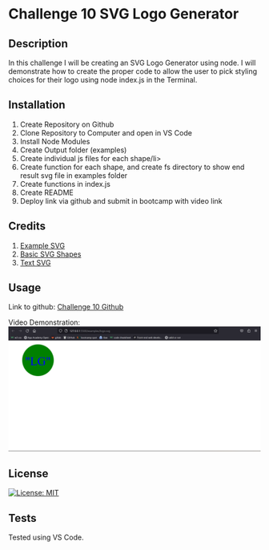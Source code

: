 # Challenge 10 SVG Logo Generator

## Description
In this challenge I will be creating an SVG Logo Generator using node. I will demonstrate how to create the proper code to allow the user to pick styling choices for their logo using node index.js in the Terminal. 

## Installation
<ol>
    <li>Create Repository on Github</li>
    <li>Clone Repository to Computer and open in VS Code</li>
    <li>Install Node Modules</li>
    <li>Create Output folder (examples)</li>
    <li>Create individual js files for each shape/li>
    <li>Create function for each shape, and create fs directory to show end result svg file in examples folder</li>
    <li>Create functions in index.js</li>
    <li>Create README</li>
    <li>Deploy link via github and submit in bootcamp with video link</li>
</ol>

## Credits
<ol>
    <li><a href="https://static.fullstack-bootcamp.com/fullstack-ground/module-10/circle.svg">Example SVG</a></li>
    <li><a href="https://developer.mozilla.org/en-US/docs/Web/SVG/Tutorial/Basic_Shapes">Basic SVG Shapes</a></li>
    <li><a href="https://developer.mozilla.org/en-US/docs/Web/SVG/Tutorial/Texts">Text SVG</a></li>
</ol>

## Usage
<p>Link to github: <a href="https://github.com/bizwliz/challenge10-SVGLogoMaker">Challenge 10 Github</a></p>
<p>Video Demonstration: <a href="https://watch.screencastify.com/v/JBScdNhBDf4JsloRYrwQ"><img src="./images/logo.screenshot.png"></a></p>

## License
 [![License: MIT](https://img.shields.io/badge/License-MIT-yellow.svg)](https://opensource.org/licenses/MIT)

## Tests
Tested using VS Code.